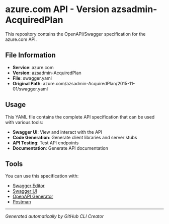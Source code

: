 # azure.com API - Version azsadmin-AcquiredPlan

This repository contains the OpenAPI/Swagger specification for the azure.com API.

## File Information

- **Service**: azure.com
- **Version**: azsadmin-AcquiredPlan
- **File**: swagger.yaml
- **Original Path**: azure.com/azsadmin-AcquiredPlan/2015-11-01/swagger.yaml

## Usage

This YAML file contains the complete API specification that can be used with various tools:

- **Swagger UI**: View and interact with the API
- **Code Generation**: Generate client libraries and server stubs
- **API Testing**: Test API endpoints
- **Documentation**: Generate API documentation

## Tools

You can use this specification with:

- [Swagger Editor](https://editor.swagger.io/)
- [Swagger UI](https://swagger.io/tools/swagger-ui/)
- [OpenAPI Generator](https://openapi-generator.tech/)
- [Postman](https://www.postman.com/)

---

*Generated automatically by GitHub CLI Creator*
